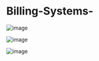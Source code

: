 # Billing-Systems-
![image](https://github.com/user-attachments/assets/cb438ff3-2046-4492-beb1-07d0b3e5266f)

![image](https://github.com/user-attachments/assets/6d7148b4-92f3-4dcc-a5e2-f7968382b851)

![image](https://github.com/user-attachments/assets/f3ea5079-bb16-4096-a6a4-bf958f2a2d10)

